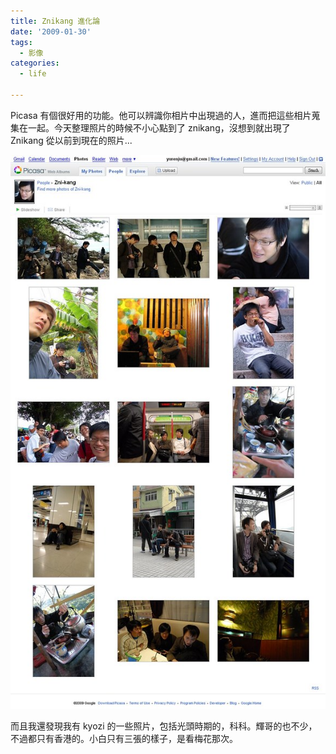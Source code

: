 ```yaml
---
title: Znikang 進化論
date: '2009-01-30'
tags:
  - 影像
categories:
  - life

---
```

Picasa 有個很好用的功能。他可以辨識你相片中出現過的人，進而把這些相片蒐集在一起。今天整理照片的時候不小心點到了 znikang，沒想到就出現了 Znikang 從以前到現在的照片...  
  
[![znikang](images/0.jpg)](http://www.flickr.com/photos/yurenju/3239086476/ "Flickr 上 yurenju 的 znikang")  
  
而且我還發現我有 kyozi 的一些照片，包括光頭時期的，科科。輝哥的也不少，不過都只有香港的。小白只有三張的樣子，是看梅花那次。